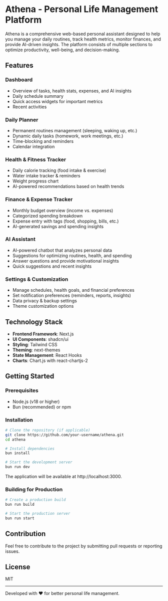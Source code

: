 # Athena - Personal Life Management Platform

Athena is a comprehensive web-based personal assistant designed to help you manage your daily routines, track health metrics, monitor finances, and provide AI-driven insights. The platform consists of multiple sections to optimize productivity, well-being, and decision-making.

## Features

### Dashboard
- Overview of tasks, health stats, expenses, and AI insights
- Daily schedule summary
- Quick access widgets for important metrics
- Recent activities

### Daily Planner
- Permanent routines management (sleeping, waking up, etc.)
- Dynamic daily tasks (homework, work meetings, etc.)
- Time-blocking and reminders
- Calendar integration

### Health & Fitness Tracker
- Daily calorie tracking (food intake & exercise)
- Water intake tracker & reminders
- Weight progress chart
- AI-powered recommendations based on health trends

### Finance & Expense Tracker
- Monthly budget overview (income vs. expenses)
- Categorized spending breakdown
- Expense entry with tags (food, shopping, bills, etc.)
- AI-generated savings and spending insights

### AI Assistant
- AI-powered chatbot that analyzes personal data
- Suggestions for optimizing routines, health, and spending
- Answer questions and provide motivational insights
- Quick suggestions and recent insights

### Settings & Customization
- Manage schedules, health goals, and financial preferences
- Set notification preferences (reminders, reports, insights)
- Data privacy & backup settings
- Theme customization options

## Technology Stack

- **Frontend Framework**: Next.js
- **UI Components**: shadcn/ui
- **Styling**: Tailwind CSS
- **Theming**: next-themes
- **State Management**: React Hooks
- **Charts**: Chart.js with react-chartjs-2

## Getting Started

### Prerequisites

- Node.js (v18 or higher)
- Bun (recommended) or npm

### Installation

```bash
# Clone the repository (if applicable)
git clone https://github.com/your-username/athena.git
cd athena

# Install dependencies
bun install

# Start the development server
bun run dev
```

The application will be available at http://localhost:3000.

### Building for Production

```bash
# Create a production build
bun run build

# Start the production server
bun run start
```

## Contribution

Feel free to contribute to the project by submitting pull requests or reporting issues.

## License

MIT

---

Developed with ❤️ for better personal life management.
